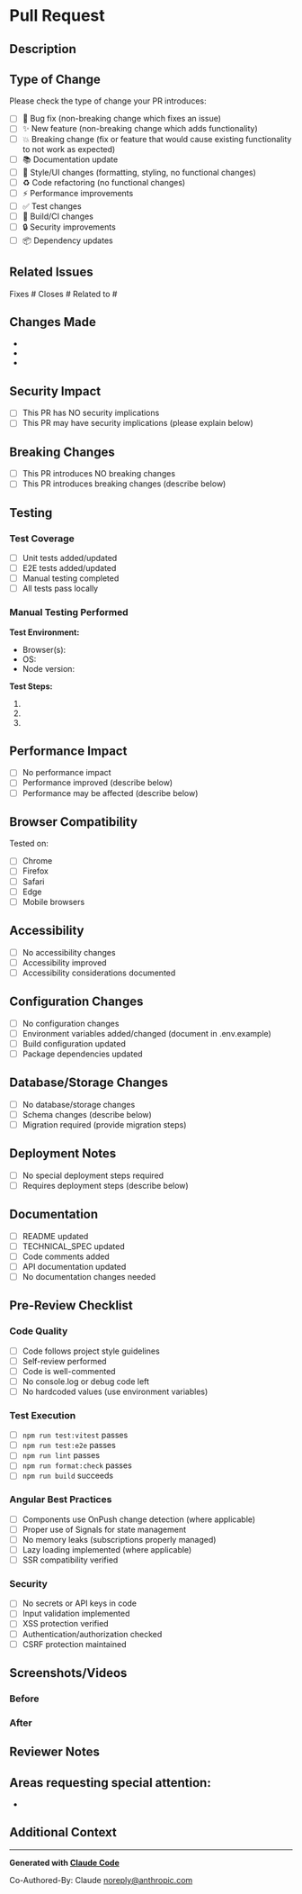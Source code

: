 # Pull Request

## Description

<!-- Provide a clear and concise description of the changes in this PR -->

## Type of Change

Please check the type of change your PR introduces:

- [ ] 🐛 Bug fix (non-breaking change which fixes an issue)
- [ ] ✨ New feature (non-breaking change which adds functionality)
- [ ] 💥 Breaking change (fix or feature that would cause existing functionality to not work as expected)
- [ ] 📚 Documentation update
- [ ] 🎨 Style/UI changes (formatting, styling, no functional changes)
- [ ] ♻️ Code refactoring (no functional changes)
- [ ] ⚡ Performance improvements
- [ ] ✅ Test changes
- [ ] 🔧 Build/CI changes
- [ ] 🔒 Security improvements
- [ ] 📦 Dependency updates

## Related Issues

<!-- Link related issues using keywords to auto-close them -->

Fixes #
Closes #
Related to #

## Changes Made

<!-- List the specific changes made in this PR -->

-
-
-

## Security Impact

- [ ] This PR has NO security implications
- [ ] This PR may have security implications (please explain below)

<!-- If security implications exist, describe them -->

## Breaking Changes

- [ ] This PR introduces NO breaking changes
- [ ] This PR introduces breaking changes (describe below)

<!-- If breaking changes exist, describe the migration path -->

## Testing

### Test Coverage

- [ ] Unit tests added/updated
- [ ] E2E tests added/updated
- [ ] Manual testing completed
- [ ] All tests pass locally

### Manual Testing Performed

<!-- Describe the manual testing you performed -->

**Test Environment:**

- Browser(s):
- OS:
- Node version:

**Test Steps:**

1.
2.
3.

## Performance Impact

- [ ] No performance impact
- [ ] Performance improved (describe below)
- [ ] Performance may be affected (describe below)

<!-- Provide metrics if applicable (bundle size, load time, etc.) -->

## Browser Compatibility

Tested on:

- [ ] Chrome
- [ ] Firefox
- [ ] Safari
- [ ] Edge
- [ ] Mobile browsers

## Accessibility

- [ ] No accessibility changes
- [ ] Accessibility improved
- [ ] Accessibility considerations documented

## Configuration Changes

- [ ] No configuration changes
- [ ] Environment variables added/changed (document in .env.example)
- [ ] Build configuration updated
- [ ] Package dependencies updated

## Database/Storage Changes

- [ ] No database/storage changes
- [ ] Schema changes (describe below)
- [ ] Migration required (provide migration steps)

## Deployment Notes

<!-- Special deployment considerations, if any -->

- [ ] No special deployment steps required
- [ ] Requires deployment steps (describe below)

## Documentation

- [ ] README updated
- [ ] TECHNICAL_SPEC updated
- [ ] Code comments added
- [ ] API documentation updated
- [ ] No documentation changes needed

## Pre-Review Checklist

### Code Quality

- [ ] Code follows project style guidelines
- [ ] Self-review performed
- [ ] Code is well-commented
- [ ] No console.log or debug code left
- [ ] No hardcoded values (use environment variables)

### Test Execution

- [ ] `npm run test:vitest` passes
- [ ] `npm run test:e2e` passes
- [ ] `npm run lint` passes
- [ ] `npm run format:check` passes
- [ ] `npm run build` succeeds

### Angular Best Practices

- [ ] Components use OnPush change detection (where applicable)
- [ ] Proper use of Signals for state management
- [ ] No memory leaks (subscriptions properly managed)
- [ ] Lazy loading implemented (where applicable)
- [ ] SSR compatibility verified

### Security

- [ ] No secrets or API keys in code
- [ ] Input validation implemented
- [ ] XSS protection verified
- [ ] Authentication/authorization checked
- [ ] CSRF protection maintained

## Screenshots/Videos

<!-- Add screenshots or videos to demonstrate UI changes -->

### Before

### After

## Reviewer Notes

<!-- Anything specific you want reviewers to focus on? -->

## **Areas requesting special attention:**

-

## Additional Context

<!-- Any other information that would help reviewers -->

---

**Generated with [Claude Code](https://claude.com/claude-code)**

Co-Authored-By: Claude <noreply@anthropic.com>
